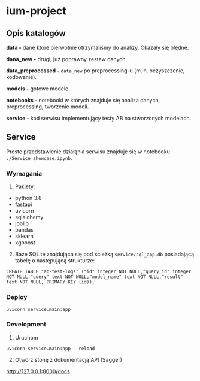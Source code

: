 # ium-project

## Opis katalogów

**data -** dane które pierwotnie otrzymaliśmy do analizy. Okazały się błędne.

**dana_new -** drugi, już poprawny zestaw danych.

**data_preprocessed -** `data_new` po preprocessing-u (m.in. oczyszczenie, kodowanie).

**models -** gotowe modele.

**notebooks -** notebooki w których znajduje się analiza danych, preprocessing, tworzenie modeli.

**service -** kod serwisu implementujący testy AB na stworzonych modelach.

## Service
Proste przedstawienie działąnia serwisu znajduje się w notebooku `./Service showcase.ipynb`.

### Wymagania

1. Pakiety:
- python 3.8
- fastapi
- uvicorn
- sqlalchemy
- joblib
- pandas
- sklearn
- xgboost

2. Baze SQLite znajdująca się pod ścieżką `service/sql_app.db` posiadającą tabelę o następującą strukturze:
```
CREATE TABLE "ab-test-logs" ("id" integer NOT NULL,"query_id" integer NOT NULL,"query" text NOT NULL,"model_name" text NOT NULL,"result" text NOT NULL, PRIMARY KEY (id));
```

### Deploy
```
uvicorn service.main:app
```

### Development
1. Uruchom
```
uvicorn service.main:app --reload
```

2. Otwórz stonę z dokumentacją API (Sagger)

http://127.0.0.1:8000/docs

